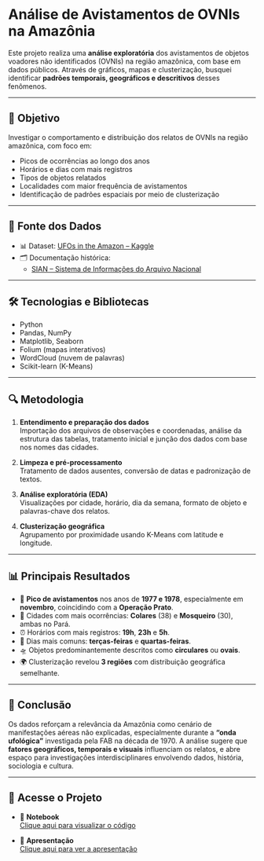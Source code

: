 # Análise de Avistamentos de OVNIs na Amazônia

Este projeto realiza uma **análise exploratória** dos avistamentos de objetos voadores não identificados (OVNIs) na região amazônica, com base em dados públicos. Através de gráficos, mapas e clusterização, busquei identificar **padrões temporais, geográficos e descritivos** desses fenômenos.

---

## 🎯 Objetivo

Investigar o comportamento e distribuição dos relatos de OVNIs na região amazônica, com foco em:

- Picos de ocorrências ao longo dos anos
- Horários e dias com mais registros
- Tipos de objetos relatados
- Localidades com maior frequência de avistamentos
- Identificação de padrões espaciais por meio de clusterização

---

## 📁 Fonte dos Dados

- 📊 Dataset: [UFOs in the Amazon – Kaggle](https://www.kaggle.com/datasets/andantdf/ufos-in-the-amazon)
- 🗂️ Documentação histórica:  
  - [SIAN – Sistema de Informações do Arquivo Nacional](https://sian.an.gov.br/sianex/consulta/login.asp)  

---

## 🛠️ Tecnologias e Bibliotecas

- Python 
- Pandas, NumPy
- Matplotlib, Seaborn
- Folium (mapas interativos)
- WordCloud (nuvem de palavras)
- Scikit-learn (K-Means)

---

## 🔍 Metodologia

1. **Entendimento e preparação dos dados**  
   Importação dos arquivos de observações e coordenadas, análise da estrutura das tabelas, tratamento inicial e junção dos dados com base nos nomes das cidades.
   
3. **Limpeza e pré-processamento**  
   Tratamento de dados ausentes, conversão de datas e padronização de textos.

4. **Análise exploratória (EDA)**  
   Visualizações por cidade, horário, dia da semana, formato de objeto e palavras-chave dos relatos.

5. **Clusterização geográfica**  
   Agrupamento por proximidade usando K-Means com latitude e longitude.

---

## 📊 Principais Resultados

- 📅 **Pico de avistamentos** nos anos de **1977 e 1978**, especialmente em **novembro**, coincidindo com a **Operação Prato**.
- 📍 Cidades com mais ocorrências: **Colares** (38) e **Mosqueiro** (30), ambas no Pará.
- ⏰ Horários com mais registros: **19h**, **23h** e **5h**.  
- 📆 Dias mais comuns: **terças-feiras** e **quartas-feiras**.
- 🛸 Objetos predominantemente descritos como **circulares** ou **ovais**.
- 🌍 Clusterização revelou **3 regiões** com distribuição geográfica semelhante.

---

## 🌌 Conclusão

Os dados reforçam a relevância da Amazônia como cenário de manifestações aéreas não explicadas, especialmente durante a **“onda ufológica”** investigada pela FAB na década de 1970. A análise sugere que **fatores geográficos, temporais e visuais** influenciam os relatos, e abre espaço para investigações interdisciplinares envolvendo dados, história, sociologia e cultura.

---

## 🔗 Acesse o Projeto

- 📒 **Notebook**  
  [Clique aqui para visualizar o código](https://)

- 🎥 **Apresentação**  
  [Clique aqui para ver a apresentação](https://)
